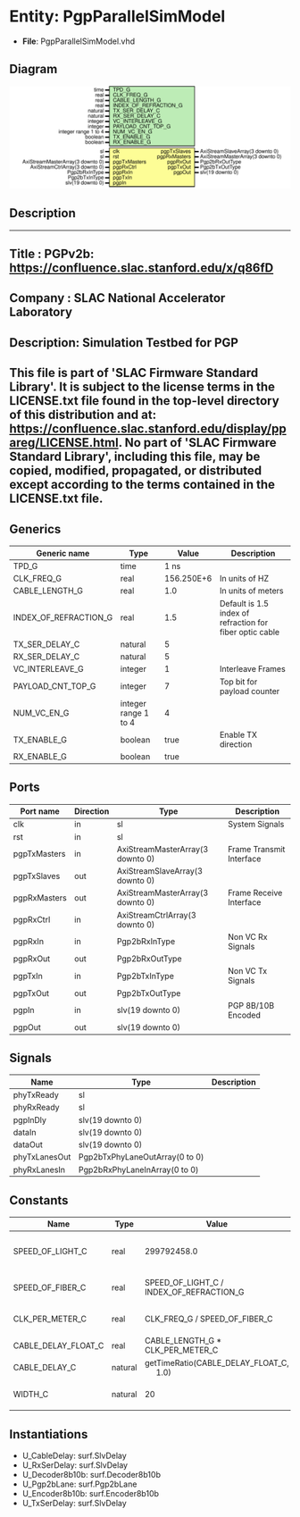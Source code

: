 # Entity: PgpParallelSimModel

- **File**: PgpParallelSimModel.vhd
## Diagram

![Diagram](PgpParallelSimModel.svg "Diagram")
## Description

-----------------------------------------------------------------------------
 Title      : PGPv2b: https://confluence.slac.stanford.edu/x/q86fD
-----------------------------------------------------------------------------
 Company    : SLAC National Accelerator Laboratory
-----------------------------------------------------------------------------
 Description: Simulation Testbed for PGP
-----------------------------------------------------------------------------
 This file is part of 'SLAC Firmware Standard Library'.
 It is subject to the license terms in the LICENSE.txt file found in the
 top-level directory of this distribution and at:
    https://confluence.slac.stanford.edu/display/ppareg/LICENSE.html.
 No part of 'SLAC Firmware Standard Library', including this file,
 may be copied, modified, propagated, or distributed except according to
 the terms contained in the LICENSE.txt file.
-----------------------------------------------------------------------------
## Generics

| Generic name          | Type                 | Value      | Description                                               |
| --------------------- | -------------------- | ---------- | --------------------------------------------------------- |
| TPD_G                 | time                 | 1 ns       |                                                           |
| CLK_FREQ_G            | real                 | 156.250E+6 |  In units of HZ                                           |
| CABLE_LENGTH_G        | real                 | 1.0        |  In units of meters                                       |
| INDEX_OF_REFRACTION_G | real                 | 1.5        |  Default is 1.5 index of refraction for fiber optic cable |
| TX_SER_DELAY_C        | natural              | 5          |                                                           |
| RX_SER_DELAY_C        | natural              | 5          |                                                           |
| VC_INTERLEAVE_G       | integer              | 1          |  Interleave Frames                                        |
| PAYLOAD_CNT_TOP_G     | integer              | 7          |  Top bit for payload counter                              |
| NUM_VC_EN_G           | integer range 1 to 4 | 4          |                                                           |
| TX_ENABLE_G           | boolean              | true       |  Enable TX direction                                      |
| RX_ENABLE_G           | boolean              | true       |                                                           |
## Ports

| Port name    | Direction | Type                             | Description              |
| ------------ | --------- | -------------------------------- | ------------------------ |
| clk          | in        | sl                               | System Signals           |
| rst          | in        | sl                               |                          |
| pgpTxMasters | in        | AxiStreamMasterArray(3 downto 0) | Frame Transmit Interface |
| pgpTxSlaves  | out       | AxiStreamSlaveArray(3 downto 0)  |                          |
| pgpRxMasters | out       | AxiStreamMasterArray(3 downto 0) | Frame Receive Interface  |
| pgpRxCtrl    | in        | AxiStreamCtrlArray(3 downto 0)   |                          |
| pgpRxIn      | in        | Pgp2bRxInType                    | Non VC Rx Signals        |
| pgpRxOut     | out       | Pgp2bRxOutType                   |                          |
| pgpTxIn      | in        | Pgp2bTxInType                    | Non VC Tx Signals        |
| pgpTxOut     | out       | Pgp2bTxOutType                   |                          |
| pgpIn        | in        | slv(19 downto 0)                 | PGP 8B/10B Encoded       |
| pgpOut       | out       | slv(19 downto 0)                 |                          |
## Signals

| Name          | Type                           | Description |
| ------------- | ------------------------------ | ----------- |
| phyTxReady    | sl                             |             |
| phyRxReady    | sl                             |             |
| pgpInDly      | slv(19 downto 0)               |             |
| dataIn        | slv(19 downto 0)               |             |
| dataOut       | slv(19 downto 0)               |             |
| phyTxLanesOut | Pgp2bTxPhyLaneOutArray(0 to 0) |             |
| phyRxLanesIn  | Pgp2bRxPhyLaneInArray(0 to 0)  |             |
## Constants

| Name                | Type    | Value                                                                       | Description                       |
| ------------------- | ------- | --------------------------------------------------------------------------- | --------------------------------- |
| SPEED_OF_LIGHT_C    | real    |  299792458.0                                                                |  speed of light in a vacuum (m/s) |
| SPEED_OF_FIBER_C    | real    |  SPEED_OF_LIGHT_C / INDEX_OF_REFRACTION_G                                   |  speed of light in a fiber (m/s)  |
| CLK_PER_METER_C     | real    |  CLK_FREQ_G / SPEED_OF_FIBER_C                                              |  # of clock cycles per meter      |
| CABLE_DELAY_FLOAT_C | real    |  CABLE_LENGTH_G * CLK_PER_METER_C                                           |                                   |
| CABLE_DELAY_C       | natural |  getTimeRatio(CABLE_DELAY_FLOAT_C,<br><span style="padding-left:20px"> 1.0) |                                   |
| WIDTH_C             | natural |  20                                                                         |  2 bytes of 8B10B is 20 bits      |
## Instantiations

- U_CableDelay: surf.SlvDelay
- U_RxSerDelay: surf.SlvDelay
- U_Decoder8b10b: surf.Decoder8b10b
- U_Pgp2bLane: surf.Pgp2bLane
- U_Encoder8b10b: surf.Encoder8b10b
- U_TxSerDelay: surf.SlvDelay
